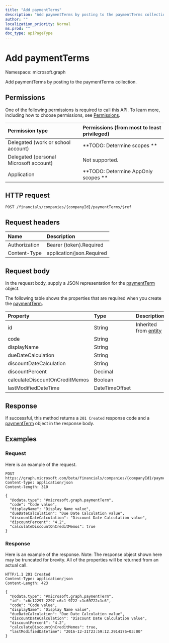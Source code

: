 ```yaml
---
title: "Add paymentTerms"
description: "Add paymentTerms by posting to the paymentTerms collection."
author: ""
localization_priority: Normal
ms.prod: ""
doc_type: apiPageType
---
```


# Add paymentTerms

Namespace: microsoft.graph

Add paymentTerms by posting to the paymentTerms collection.

## Permissions
One of the following permissions is required to call this API. To learn more, including how to choose permissions, see [Permissions](/concepts/permissions-reference.md).

|Permission type|Permissions (from most to least privileged)|
|:---|:---|
|Delegated (work or school account)|**TODO: Determine scopes **|
|Delegated (personal Microsoft account)|Not supported.|
|Application|**TODO: Determine AppOnly scopes **|

## HTTP request
<!-- {
  "blockType": "ignored"
}
-->
``` http
POST /financials/companies/{companyId}/paymentTerms/$ref
```

## Request headers
|Name|Description|
|:---|:---|
|Authorization|Bearer {token}.Required|
|Content-Type|application/json.Required|

## Request body
In the request body, supply a JSON representation for the [paymentTerm](../resources/paymentterm.md) object.

The following table shows the properties that are required when you create the [paymentTerm](../resources/paymentterm.md).

|Property|Type|Description|
|:---|:---|:---|
|id|String| Inherited from [entity](../resources/entity.md)|
|code|String||
|displayName|String||
|dueDateCalculation|String||
|discountDateCalculation|String||
|discountPercent|Decimal||
|calculateDiscountOnCreditMemos|Boolean||
|lastModifiedDateTime|DateTimeOffset||



## Response
If successful, this method returns a `201 Created` response code and a [paymentTerm](../resources/paymentterm.md) object in the response body.

## Examples

### Request
Here is an example of the request.
<!-- {
  "blockType": "request",
  "name": "create_paymentterm_from_"
}
-->
``` http
POST https://graph.microsoft.com/beta/financials/companies/{companyId}/paymentTerms
Content-type: application/json
Content-length: 310

{
  "@odata.type": "#microsoft.graph.paymentTerm",
  "code": "Code value",
  "displayName": "Display Name value",
  "dueDateCalculation": "Due Date Calculation value",
  "discountDateCalculation": "Discount Date Calculation value",
  "discountPercent": "4.2",
  "calculateDiscountOnCreditMemos": true
}
```

### Response
Here is an example of the response. Note: The response object shown here may be truncated for brevity. All of the properties will be returned from an actual call.
<!-- {
  "blockType": "response",
  "truncated": true,
  "@odata.type": "microsoft.graph.paymentterm"
}
-->
``` http
HTTP/1.1 201 Created
Content-Type: application/json
Content-Length: 423

{
  "@odata.type": "#microsoft.graph.paymentTerm",
  "id": "c6c12297-2297-c6c1-9722-c1c69722c1c6",
  "code": "Code value",
  "displayName": "Display Name value",
  "dueDateCalculation": "Due Date Calculation value",
  "discountDateCalculation": "Discount Date Calculation value",
  "discountPercent": "4.2",
  "calculateDiscountOnCreditMemos": true,
  "lastModifiedDateTime": "2016-12-31T23:59:12.2914176+03:00"
}
```

